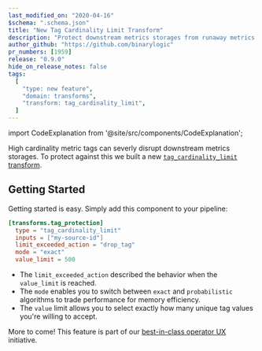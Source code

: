 ```yaml
---
last_modified_on: "2020-04-16"
$schema: ".schema.json"
title: "New Tag Cardinality Limit Transform"
description: "Protect downstream metrics storages from runaway metrics tags"
author_github: "https://github.com/binarylogic"
pr_numbers: [1959]
release: "0.9.0"
hide_on_release_notes: false
tags:
  [
    "type: new feature",
    "domain: transforms",
    "transform: tag_cardinality_limit",
  ]
---
```


import CodeExplanation from '@site/src/components/CodeExplanation';

High cardinality metric tags can severly disrupt downstream metrics storages. To
protect against this we built a new
[`tag_cardinality_limit` transform][docs.transforms.tag_cardinality_limit].

## Getting Started

Getting started is easy. Simply add this component to your pipeline:

```toml title="vector.toml"
[transforms.tag_protection]
  type = "tag_cardinality_limit"
  inputs = ["my-source-id"]
  limit_exceeded_action = "drop_tag"
  mode = "exact"
  value_limit = 500
```

<CodeExplanation>

- The `limit_exceeded_action` described the behavior when the `value_limit` is reached.
- The `mode` enables you to switch between `exact` and `probabilistic` algorithms to trade performance for memory efficiency.
- The `value` limit allows you to select exactly how many unique tag values you're willing to accept.

</CodeExplanation>

More to come! This feature is part of our [best-in-class operator
UX][urls.milestone_39] initiative.

[docs.transforms.tag_cardinality_limit]: /docs/reference/transforms/tag_cardinality_limit/
[urls.milestone_39]: https://github.com/timberio/vector/milestone/39
